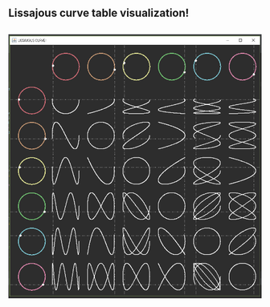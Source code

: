 <h2> Lissajous curve table visualization!<h2>
<img src = "https://github.com/simahero/LISSAJOUS-CURVE/blob/master/pcs/table.PNG">
